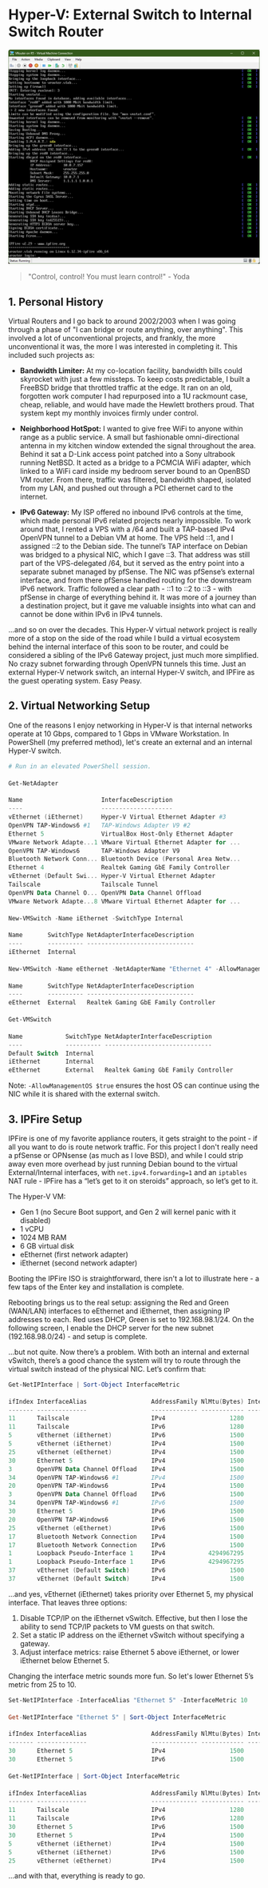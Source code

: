 # Hyper-V: External Switch to Internal Switch Router

![IPFire](images/ipfire.png)

> "Control, control! You must learn control!" - Yoda

## 1.  Personal History

Virtual Routers and I go back to around 2002/2003 when I was going through a phase of "I can bridge or route anything, over anything". This involved a lot of unconventional projects, and frankly, the more unconventional it was, the more I was interested in completing it. This included such projects as:

- **Bandwidth Limiter:** At my co-location facility, bandwidth bills could skyrocket with just a few missteps. To keep costs predictable, I built a FreeBSD bridge that throttled traffic at the edge. It ran on an old, forgotten work computer I had repurposed into a 1U rackmount case, cheap, reliable, and would have made the Hewlett brothers proud. That system kept my monthly invoices firmly under control.

- **Neighborhood HotSpot:** I wanted to give free WiFi to anyone within range as a public service. A small but fashionable omni-directional antenna in my kitchen window extended the signal throughout the area. Behind it sat a D-Link access point patched into a Sony ultrabook running NetBSD. It acted as a bridge to a PCMCIA WiFi adapter, which linked to a WiFi card inside my bedroom server bound to an OpenBSD VM router. From there, traffic was filtered, bandwidth shaped, isolated from my LAN, and pushed out through a PCI ethernet card to the internet.

- **IPv6 Gateway:** My ISP offered no inbound IPv6 controls at the time, which made personal IPv6 related projects nearly impossible. To work around that, I rented a VPS with a /64 and built a TAP-based IPv4 OpenVPN tunnel to a Debian VM at home. The VPS held ::1, and I assigned ::2 to the Debian side. The tunnel’s TAP interface on Debian was bridged to a physical NIC, which I gave ::3. That address was still part of the VPS-delegated /64, but it served as the entry point into a separate subnet managed by pfSense. The NIC was pfSense’s external interface, and from there pfSense handled routing for the downstream IPv6 network. Traffic followed a clear path - ::1 to ::2 to ::3 - with pfSense in charge of everything behind it. It was more of a journey than a destination project, but it gave me valuable insights into what can and cannot be done within IPv6 in IPv4 tunnels.

...and so on over the decades. This Hyper-V virtual network project is really more of a stop on the side of the road while I build a virtual ecosystem behind the internal interface of this soon to be router, and could be considered a sibling of the IPv6 Gateway project, just much more simplified. No crazy subnet forwarding through OpenVPN tunnels this time. Just an external Hyper-V network switch, an internal Hyper-V switch, and IPFire as the guest operating system. Easy Peasy.

## 2. Virtual Networking Setup

One of the reasons I enjoy networking in Hyper-V is that internal networks operate at 10 Gbps, compared to 1 Gbps in VMware Workstation. In PowerShell (my preferred method), let's create an external and an internal Hyper-V switch.

```powershell
# Run in an elevated PowerShell session.

Get-NetAdapter

Name                      InterfaceDescription                         ifIndex Status       MacAddress             LinkSpeed
----                      --------------------                         ------- ------       ----------             ---------
vEthernet (iEthernet)     Hyper-V Virtual Ethernet Adapter #3               35 Up           00-15-5D-07-32-04        10 Gbps
OpenVPN TAP-Windows6 #1   TAP-Windows Adapter V9 #2                         32 Disconnected 00-FF-E9-2A-FA-CC         1 Gbps
Ethernet 5                VirtualBox Host-Only Ethernet Adapter             29 Up           0A-00-27-00-00-1D         1 Gbps
VMware Network Adapte...1 VMware Virtual Ethernet Adapter for ...           26 Up           00-50-56-C0-00-01       100 Mbps
OpenVPN TAP-Windows6      TAP-Windows Adapter V9                            19 Disconnected 00-FF-90-29-EB-D6         1 Gbps
Bluetooth Network Conn... Bluetooth Device (Personal Area Netw...           17 Disconnected CC-28-AA-6B-1B-34         3 Mbps
Ethernet 4                Realtek Gaming GbE Family Controller              13 Up           18-C0-4D-EE-62-62         1 Gbps
vEthernet (Default Swi... Hyper-V Virtual Ethernet Adapter                  37 Up           00-15-5D-6C-7C-99        10 Gbps
Tailscale                 Tailscale Tunnel                                  14 Up                                   100 Gbps
OpenVPN Data Channel O... OpenVPN Data Channel Offload                       3 Disconnected                           1 Gbps
VMware Network Adapte...8 VMware Virtual Ethernet Adapter for ...            2 Up           00-50-56-C0-00-08       100 Mbps

New-VMSwitch -Name iEthernet -SwitchType Internal

Name       SwitchType NetAdapterInterfaceDescription
----       ---------- ------------------------------
iEthernet  Internal

New-VMSwitch -Name eEthernet -NetAdapterName "Ethernet 4" -AllowManagementOS $true

Name       SwitchType NetAdapterInterfaceDescription
----       ---------- ------------------------------
eEthernet  External   Realtek Gaming GbE Family Controller

Get-VMSwitch

Name            SwitchType NetAdapterInterfaceDescription
----            ---------- ------------------------------
Default Switch  Internal
iEthernet       Internal
eEthernet       External   Realtek Gaming GbE Family Controller
```

Note: `-AllowManagementOS $true` ensures the host OS can continue using the NIC while it is shared with the external switch.

## 3. IPFire Setup

IPFire is one of my favorite appliance routers, it gets straight to the point - if all you want to do is route network traffic. For this project I don't really need a pfSense or OPNsense (as much as I love BSD), and while I could strip away even more overhead by just running Debian bound to the virtual External/Internal interfaces, with `net.ipv4.forwarding=1` and an `iptables` NAT rule - IPFire has a “let’s get to it on steroids” approach, so let’s get to it.

The Hyper-V VM:
- Gen 1 (no Secure Boot support, and Gen 2 will kernel panic with it disabled)
- 1 vCPU
- 1024 MB RAM
- 6 GB virtual disk
- eEthernet (first network adapter)
- iEthernet (second network adapter)

Booting the IPFire ISO is straightforward, there isn't a lot to illustrate here - a few taps of the Enter key and installation is complete.

Rebooting brings us to the real setup: assigning the Red and Green (WAN/LAN) interfaces to eEthernet and iEthernet, then assigning IP addresses to each. Red uses DHCP, Green is set to 192.168.98.1/24. On the following screen, I enable the DHCP server for the new subnet (192.168.98.0/24) - and setup is complete.

...but not quite. Now there’s a problem. With both an internal and external vSwitch, there’s a good chance the system will try to route through the virtual switch instead of the physical NIC. Let’s confirm that:

```powershell
Get-NetIPInterface | Sort-Object InterfaceMetric

ifIndex InterfaceAlias                  AddressFamily NlMtu(Bytes) InterfaceMetric Dhcp     ConnectionState PolicyStore
------- --------------                  ------------- ------------ --------------- ----     --------------- -----------
11      Tailscale                       IPv4                  1280               5 Disabled Connected       ActiveStore
11      Tailscale                       IPv6                  1280               5 Disabled Connected       ActiveStore
5       vEthernet (iEthernet)           IPv6                  1500              15 Enabled  Connected       ActiveStore
5       vEthernet (iEthernet)           IPv4                  1500              15 Enabled  Connected       ActiveStore
25      vEthernet (eEthernet)           IPv4                  1500              25 Disabled Connected       ActiveStore
30      Ethernet 5                      IPv4                  1500              25 Disabled Connected       ActiveStore
3       OpenVPN Data Channel Offload    IPv4                  1500              25 Enabled  Disconnected    ActiveStore
34      OpenVPN TAP-Windows6 #1         IPv4                  1500              25 Enabled  Disconnected    ActiveStore
20      OpenVPN TAP-Windows6            IPv4                  1500              25 Enabled  Disconnected    ActiveStore
3       OpenVPN Data Channel Offload    IPv6                  1500              25 Disabled Disconnected    ActiveStore
34      OpenVPN TAP-Windows6 #1         IPv6                  1500              25 Disabled Disconnected    ActiveStore
30      Ethernet 5                      IPv6                  1500              25 Enabled  Connected       ActiveStore
20      OpenVPN TAP-Windows6            IPv6                  1500              25 Disabled Disconnected    ActiveStore
25      vEthernet (eEthernet)           IPv6                  1500              25 Enabled  Connected       ActiveStore
17      Bluetooth Network Connection    IPv4                  1500              65 Enabled  Disconnected    ActiveStore
17      Bluetooth Network Connection    IPv6                  1500              65 Disabled Disconnected    ActiveStore
1       Loopback Pseudo-Interface 1     IPv4            4294967295              75 Disabled Connected       ActiveStore
1       Loopback Pseudo-Interface 1     IPv6            4294967295              75 Disabled Connected       ActiveStore
37      vEthernet (Default Switch)      IPv6                  1500            5000 Enabled  Connected       ActiveStore
37      vEthernet (Default Switch)      IPv4                  1500            5000 Disabled Connected       ActiveStore
```

...and yes, vEthernet (iEthernet) takes priority over Ethernet 5, my physical interface. That leaves three options:

1. Disable TCP/IP on the iEthernet vSwitch. Effective, but then I lose the ability to send TCP/IP packets to VM guests on that switch.  
2. Set a static IP address on the iEthernet vSwitch without specifying a gateway.  
3. Adjust interface metrics: raise Ethernet 5 above iEthernet, or lower iEthernet below Ethernet 5.  

Changing the interface metric sounds more fun. So let's lower Ethernet 5’s metric from 25 to 10.

```powershell
Set-NetIPInterface -InterfaceAlias "Ethernet 5" -InterfaceMetric 10

Get-NetIPInterface "Ethernet 5" | Sort-Object InterfaceMetric

ifIndex InterfaceAlias                  AddressFamily NlMtu(Bytes) InterfaceMetric Dhcp     ConnectionState PolicyStore
------- --------------                  ------------- ------------ --------------- ----     --------------- -----------
30      Ethernet 5                      IPv4                  1500              10 Disabled Connected       ActiveStore
30      Ethernet 5                      IPv6                  1500              10 Enabled  Connected       ActiveStore

Get-NetIPInterface | Sort-Object InterfaceMetric

ifIndex InterfaceAlias                  AddressFamily NlMtu(Bytes) InterfaceMetric Dhcp     ConnectionState PolicyStore
------- --------------                  ------------- ------------ --------------- ----     --------------- -----------
11      Tailscale                       IPv4                  1280               5 Disabled Connected       ActiveStore
11      Tailscale                       IPv6                  1280               5 Disabled Connected       ActiveStore
30      Ethernet 5                      IPv6                  1500              10 Enabled  Connected       ActiveStore
30      Ethernet 5                      IPv4                  1500              10 Disabled Connected       ActiveStore
5       vEthernet (iEthernet)           IPv4                  1500              15 Enabled  Connected       ActiveStore
5       vEthernet (iEthernet)           IPv6                  1500              15 Enabled  Connected       ActiveStore
25      vEthernet (eEthernet)           IPv4                  1500              25 Disabled Connected       ActiveStore
```

...and with that, everything is ready to go.